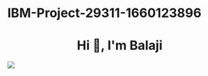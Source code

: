 # IBM-Project-29311-1660123896
<h1 align="center">Hi 👋, I'm Balaji</h1>
<img src="https://user-images.githubusercontent.com/82140495/192852374-0c98a0ae-64e8-480d-8ef6-35aaf55f677f.png" align="center"/>
